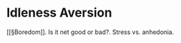# Idleness Aversion
[[§Boredom]]. Is it net good or bad?. Stress vs. anhedonia. 

<!-- #p1 -->

<!-- {BearID:E487B4E8-002D-4336-97F8-9A30886760F7-23204-0000193B0F84146F} -->
